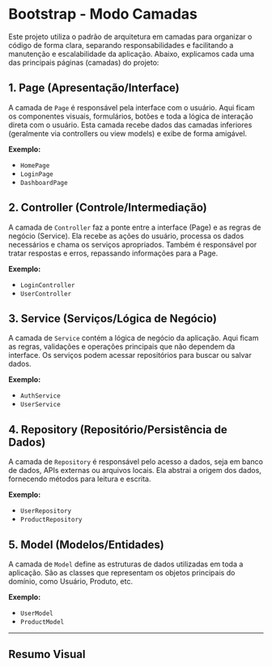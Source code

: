 # Bootstrap - Modo Camadas

Este projeto utiliza o padrão de arquitetura em camadas para organizar o código de forma clara, separando responsabilidades e facilitando a manutenção e escalabilidade da aplicação. Abaixo, explicamos cada uma das principais páginas (camadas) do projeto:

## 1. **Page (Apresentação/Interface)**

A camada de `Page` é responsável pela interface com o usuário. Aqui ficam os componentes visuais, formulários, botões e toda a lógica de interação direta com o usuário. Esta camada recebe dados das camadas inferiores (geralmente via controllers ou view models) e exibe de forma amigável.

**Exemplo:**  
- `HomePage`
- `LoginPage`
- `DashboardPage`

## 2. **Controller (Controle/Intermediação)**

A camada de `Controller` faz a ponte entre a interface (Page) e as regras de negócio (Service). Ela recebe as ações do usuário, processa os dados necessários e chama os serviços apropriados. Também é responsável por tratar respostas e erros, repassando informações para a Page.

**Exemplo:**  
- `LoginController`
- `UserController`

## 3. **Service (Serviços/Lógica de Negócio)**

A camada de `Service` contém a lógica de negócio da aplicação. Aqui ficam as regras, validações e operações principais que não dependem da interface. Os serviços podem acessar repositórios para buscar ou salvar dados.

**Exemplo:**  
- `AuthService`
- `UserService`

## 4. **Repository (Repositório/Persistência de Dados)**

A camada de `Repository` é responsável pelo acesso a dados, seja em banco de dados, APIs externas ou arquivos locais. Ela abstrai a origem dos dados, fornecendo métodos para leitura e escrita.

**Exemplo:**  
- `UserRepository`
- `ProductRepository`

## 5. **Model (Modelos/Entidades)**

A camada de `Model` define as estruturas de dados utilizadas em toda a aplicação. São as classes que representam os objetos principais do domínio, como Usuário, Produto, etc.

**Exemplo:**  
- `UserModel`
- `ProductModel`

---

## Resumo Visual
